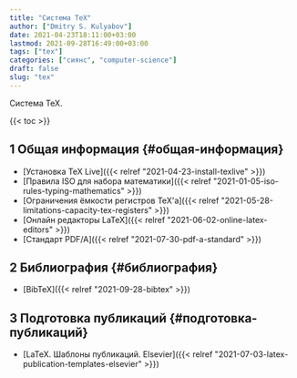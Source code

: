 ```yaml
---
title: "Система TeX"
author: ["Dmitry S. Kulyabov"]
date: 2021-04-23T18:11:00+03:00
lastmod: 2021-09-28T16:49:00+03:00
tags: ["tex"]
categories: ["сиянс", "computer-science"]
draft: false
slug: "tex"
---
```


Система TeX.

<!--more-->

{{< toc >}}


## <span class="section-num">1</span> Общая информация {#общая-информация}

-   [Установка TeX Live]({{< relref "2021-04-23-install-texlive" >}})
-   [Правила ISO для набора математики]({{< relref "2021-01-05-iso-rules-typing-mathematics" >}})
-   [Ограничения ёмкости регистров TeX'а]({{< relref "2021-05-28-limitations-capacity-tex-registers" >}})
-   [Онлайн редакторы LaTeX]({{< relref "2021-06-02-online-latex-editors" >}})
-   [Стандарт PDF/A]({{< relref "2021-07-30-pdf-a-standard" >}})


## <span class="section-num">2</span> Библиография {#библиография}

-   [BibTeX]({{< relref "2021-09-28-bibtex" >}})


## <span class="section-num">3</span> Подготовка публикаций {#подготовка-публикаций}

-   [LaTeX. Шаблоны публикаций. Elsevier]({{< relref "2021-07-03-latex-publication-templates-elsevier" >}})
